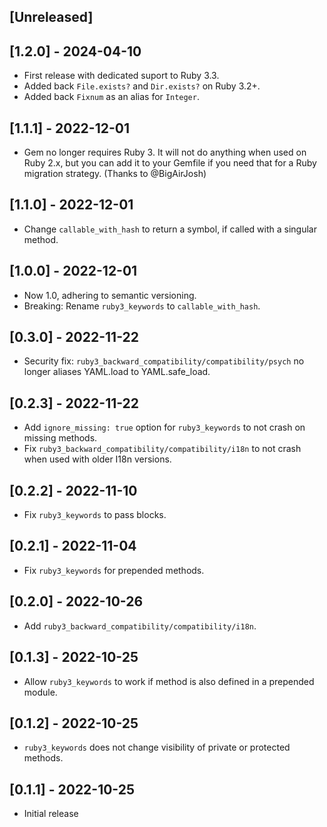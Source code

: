 ## [Unreleased]

## [1.2.0] - 2024-04-10

- First release with dedicated suport to Ruby 3.3.
- Added back `File.exists?` and `Dir.exists?` on Ruby 3.2+.
- Added back `Fixnum` as an alias for `Integer`.

## [1.1.1] - 2022-12-01

- Gem no longer requires Ruby 3. It will not do anything when used on Ruby 2.x, but you can add it to your Gemfile if you need that for a Ruby migration strategy. (Thanks to @BigAirJosh)

## [1.1.0] - 2022-12-01

- Change `callable_with_hash` to return a symbol, if called with a singular method.

## [1.0.0] - 2022-12-01

- Now 1.0, adhering to semantic versioning.
- Breaking: Rename `ruby3_keywords` to `callable_with_hash`.

## [0.3.0] - 2022-11-22

- Security fix: `ruby3_backward_compatibility/compatibility/psych` no longer aliases YAML.load to YAML.safe_load.

## [0.2.3] - 2022-11-22

- Add `ignore_missing: true` option for `ruby3_keywords` to not crash on missing methods.
- Fix `ruby3_backward_compatibility/compatibility/i18n` to not crash when used with older I18n versions.

## [0.2.2] - 2022-11-10

- Fix `ruby3_keywords` to pass blocks.

## [0.2.1] - 2022-11-04

- Fix `ruby3_keywords` for prepended methods.

## [0.2.0] - 2022-10-26

- Add `ruby3_backward_compatibility/compatibility/i18n`.

## [0.1.3] - 2022-10-25

- Allow `ruby3_keywords` to work if method is also defined in a prepended module.

## [0.1.2] - 2022-10-25

- `ruby3_keywords` does not change visibility of private or protected methods.

## [0.1.1] - 2022-10-25

- Initial release
